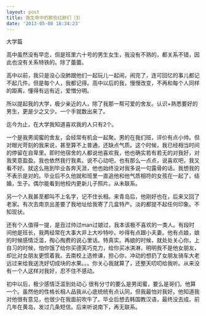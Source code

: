 ```yaml
---
layout: post
title: 我生命中的那些红颜们（3）
date: '2013-05-08 18:34:23'
---
```



大学篇

高中虽然没有早恋，但是班里六十号的男生女生，我没有不熟的，都关系不错，因此也没有关系特铁的。除了蕾蕾。

高中以前，我只是没心没肺跟他们一起玩儿一起闹，闹完了，连可回忆的事儿都记不起几件。但是每个人，我都记得。高中以后的我，慢慢改变，不再和每个人同样的距离，懂得有远有近，爱憎分明。

所以提起我的大学，极少亲近的人，除了我那一帮可爱的舍友。认识+熟悉要好的男生，更是少之又少。一个手就数出来了。

迄今为止，在大学我知道喜欢我的人只有2个。

一个是我男闺蜜的舍友，会经常有机会一起聚。男的在我们班，评价有点小帅。但对眼光苛刻的我来说，甚至算不上普通，还缺点气质。这个时候，我已经相当时间的停留在自卑里。即时他宿舍的人都说他喜欢我，他也确实若有若无的对我好，对我笑意盈盈。我也依然我行我素。说不心动吧，也有那么一点点，说喜欢吧，我又看不好。就这么拖到毕业各奔天涯，他也始终没对我多说一句露骨的话。我想我的不表示是对的。毕业后不久他就和班里一直追他和他气质相符的女孩在一起了，结婚，生子。偶尔能看到他校内更新儿子照片。从未联系。

另一个人我甚至都叫不上名字，记不住长相。来青岛后，他刚好也在，后来又回了老家。有次去南京出差要了我地址给我寄了几盒特产。淡的都提不起任何印象。不知现状。

还有个人值得一提，是丑过帅过man过娘过，我本该极不喜欢的一类人。有段时间他是班长，我两经常在大事大非上大吵特吵。吵得有点跟小夫妻。他有点娘，娘的时候感情泛滥，掏心掏费的说心里话。特真实。再娘的时候，就处处关心你，上自习的时候，怕你饿了给你买德芙巧克力，给你买冰淇淋，明明我不是他女朋友，却比对女朋友更惯着我。去南校上选修课，担心你，冲动的想扔了女朋友骑车大老远过来给我送洗好切成块的水果。。。你关心我就算了，还整天叨叨给我听。从来没有一个人这样对我好，忍不住不感动。

初中以后，极少感情泛滥到处动心 很有分寸的要么是男闺蜜，要么是哥们。他算一个。虽然他的性格长相人品我从心底统统有点认同，但我最怕对我好。他知道我对他很有意见，也很少在我面前吹牛了。毕业后想去韩国教汉语，最终没去成。前几年在黄岛，发过几条短信。后来听说南下，再无联系。


